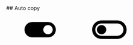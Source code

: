 
<link rel="stylesheet" href="./projects.css">

<div id="copy-popup" class="hov-desc2 d-none" ></div>
## Auto copy

<div class="d-flex">
<i class="mdi mdi-toggle-switch"></i>
<svg id="copy-toggle-on" style="width: 180px; height: 100px;" class="d-none" xmlns="http://www.w3.org/2000/svg" viewBox="0 0 24 24"><title>toggle-switch</title><path d="M17,7H7A5,5 0 0,0 2,12A5,5 0 0,0 7,17H17A5,5 0 0,0 22,12A5,5 0 0,0 17,7M17,15A3,3 0 0,1 14,12A3,3 0 0,1 17,9A3,3 0 0,1 20,12A3,3 0 0,1 17,15Z" /></svg>
<svg id="copy-toggle-off" style="width: 180px; height: 100px;" xmlns="http://www.w3.org/2000/svg" viewBox="0 0 24 24"><title>toggle-switch-off-outline</title><path d="M17 6H7c-3.31 0-6 2.69-6 6s2.69 6 6 6h10c3.31 0 6-2.69 6-6s-2.69-6-6-6zm0 10H7c-2.21 0-4-1.79-4-4s1.79-4 4-4h10c2.21 0 4 1.79 4 4s-1.79 4-4 4zM7 9c-1.66 0-3 1.34-3 3s1.34 3 3 3 3-1.34 3-3-1.34-3-3-3z" /></svg>
</div>

<script>
    const toggleOn = document.getElementById("copy-toggle-on");
    const toggleOff = document.getElementById("copy-toggle-off");
    if (sessionStorage.getItem("copyPermission") === "true"){
        toggleOn.classList.remove("d-none");
        toggleOff.classList.add("d-none");
    } else {
        toggleOff.classList.remove("d-none");
        toggleOn.classList.add("d-none");
    }
    toggleOn.addEventListener('click', (e) => {
        toggleOff.classList.remove("d-none");
        toggleOn.classList.add("d-none");
        sessionStorage.setItem("copyPermission", "false")
    });
    toggleOff.addEventListener('click', (e) => {
        toggleOn.classList.remove("d-none");
        toggleOff.classList.add("d-none");
        sessionStorage.setItem("copyPermission", "true");
    })
</script>

<!-- <script>
    const toggle = document.getElementById("copy-toggle");
    if (sessionStorage.getItem("copyPermission") === "true"){
        toggle.classList.remove("fa-toggle-off");
        toggle.classList.add("fa-toggle-on");
    } else {
        toggle.classList.remove("fa-toggle-on");
        toggle.classList.add("fa-toggle-off");
    }
    toggle.addEventListener('click', (e) => {
        if (sessionStorage.getItem("copyPermission") === "true"){
            toggle.classList.remove("fa-toggle-on");
            toggle.classList.add("fa-toggle-off");
            sessionStorage.setItem("copyPermission") === "false"
        } else {
            toggle.classList.remove("fa-toggle-off");
            toggle.classList.add("fa-toggle-on");
            sessionStorage.setItem("copyPermission") === "true"
        }
    })
</script> -->